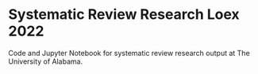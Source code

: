 # Systematic Review Research Loex 2022
Code and Jupyter Notebook for systematic review research output at The University of Alabama.
